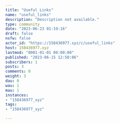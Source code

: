```yaml
---
title: "Useful Links" 
name: "useful_links"
description: "Description not available."
type: community
date: "2023-06-23 01:19:16"
draft: false
nsfw: false
actor_id: "https://158436977.xyz/c/useful_links"
host: 158436977.xyz
lastmod: "0001-01-01 00:00:00"
published: "2023-06-15 12:50:06"
subscribers: 1
posts: 3
comments: 0
weight: 3
dau: 0
wau: 1
mau: 1
instances:
- "158436977_xyz"
tags: 
- "158436977_xyz"

---
```

